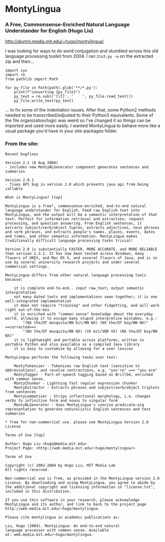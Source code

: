 # MontyLingua
### A Free, Commonsense-Enriched Natural Language Understander for English (Hugo Liu)
http://alumni.media.mit.edu/~hugo/montylingua/


I was looking for ways to do word conjugation and stumbled across this old language processing toolkit from 2004. 
I ran `2to3.py -w` on the extracted zip and then...
```
import sys
import re
from pathlib import Path

for py_file in Path(path).glob('**/*.py'):
    print(f"converting {py_file}")
    py_text = re.sub(r'[\t]', '    ', py_file.read_text())
    py_file.write_text(py_text)
```
... to fix some of the indentation issues. After that, some Python2 methods needed to be transcribed/adjusted to their Python3 equivalents. Some of the file organization/logic was weird so I've changed it so things can be imported and used more easily. I wanted MontyLingua to behave more like a usual package you'd have in your site-packages folder.

### From the site:
~~~
Recent bugfixes

Version 2.1 (6 Aug 2004)
- includes new MontyNLGenerator component generates sentences and summaries

Version 2.0.1
- fixes API bug in version 2.0 which prevents java api from being callable

What is MontyLingua? [top]

MontyLingua is a free*, commonsense-enriched, end-to-end natural language understander for English. Feed raw English text into MontyLingua, and the output will be a semantic interpretation of that text. Perfect for information retrieval and extraction, request processing, and question answering. From English sentences, it extracts subject/verb/object tuples, extracts adjectives, noun phrases and verb phrases, and extracts people's names, places, events, dates and times, and other semantic information. MontyLingua makes traditionally difficult language processing tasks trivial!

Version 2.0 is substantially FASTER, MORE ACCURATE, and MORE RELIABLE than version 1.3.1. It has now been tested across Windows, many flavors of UNIX, and Mac OS X, and several flavors of Java, and is in use by several university research projects and under several commercial settings.

MontyLingua differs from other natural language processing tools because:

    it is complete end-to-end.. input raw_text; output semantic interpretation
    not many dated tools and implementations sewn together; it is one well-integrated implementation
    it does not require "training" and other fidgetting, and will work right out-of-the-box
    it is enriched with "common sense" knowledge about the everyday world, allowing it to escape many stupid interpretive mistakes. e.g.:
        "(NX the/DT mosquito/NN bit/NN NX) (NX the/DT boy/NN NX)" ==corrected==>
        "(NX the/DT mosquito/NN NX) (VX bit/VBD VX) (NX the/DT boy/NN NX)"
    it is lightweight and portable across platforms, written in portable Python and also available as a compiled Java library
    it is easy to customize by allowing for a user lexicon

MontyLingua performs the following tasks over text:

    MontyTokenizer - Tokenizes raw English text (sensitive to abbreviations), and resolve contractions, e.g. "you're" ==> "you are"
    MontyTagger - Part-of-speech tagging based on Brill94, enriched with common sense.
    MontyChunker - Lightning fast regular expression chunker
    MontyExtractor - Extracts phrases and subject/verb/object triplets from sentences
    MontyLemmatiser - Strips inflectional morphology, i.e. changes verbs to infinitive form and nouns to singular form
    MontyNLGenerator - Uses MontyLingua's concise predicate-arg representation to generate naturalistic English sentences and text summaries

* free for non-commercial use. please see MontyLingua Version 2.0 License

Terms of Use [top]

Author: Hugo Liu <hugo@media.mit.edu>
Project Page: <http://web.media.mit.edu/~hugo/montylingua/>

Terms of Use

Copyright (c) 2002-2004 by Hugo Liu, MIT Media Lab
All rights reserved.

Non-commercial use is free, as provided in the MontyLingua version 2.0 License. By downloading and using MontyLingua, you agree to abide by the additional copyright and licensing information in "license.txt", included in this distribution.

If you use this software in your research, please acknowledge MontyLingua and its author, and link to back to the project page http://web.media.mit.edu/~hugo/montylingua.

Please cite montylingua in academic publications as:

Liu, Hugo (2004). MontyLingua: An end-to-end natural
language processor with common sense. Available
at: web.media.mit.edu/~hugo/montylingua.
